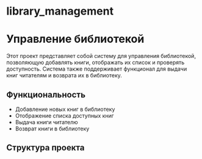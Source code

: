 # library_management
# Управление библиотекой

Этот проект представляет собой систему для управления библиотекой, позволяющую добавлять книги, отображать их список и проверять доступность. Система также поддерживает функционал для выдачи книг читателям и возврата их в библиотеку.

## Функциональность

- Добавление новых книг в библиотеку
- Отображение списка доступных книг
- Выдача книги читателю
- Возврат книги в библиотеку

## Структура проекта
